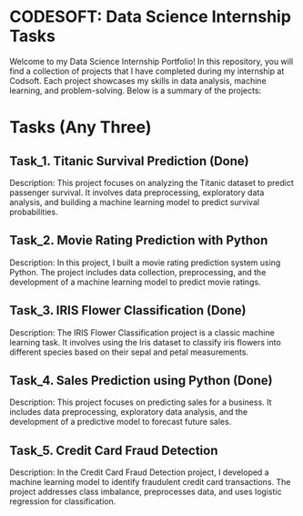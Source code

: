 # CODESOFT: Data Science Internship Tasks

Welcome to my Data Science Internship Portfolio! In this repository, you will find a collection of projects that I have completed during my internship at Codsoft. Each project showcases my skills in data analysis, machine learning, and problem-solving. Below is a summary of the projects:

# Tasks (Any Three)

## Task_1. Titanic Survival Prediction (Done)

Description: This project focuses on analyzing the Titanic dataset to predict passenger survival. It involves data preprocessing, exploratory data analysis, and building a machine learning model to predict survival probabilities.

## Task_2. Movie Rating Prediction with Python

Description: In this project, I built a movie rating prediction system using Python. The project includes data collection, preprocessing, and the development of a machine learning model to predict movie ratings.

## Task_3. IRIS Flower Classification (Done)

Description: The IRIS Flower Classification project is a classic machine learning task. It involves using the Iris dataset to classify iris flowers into different species based on their sepal and petal measurements.

## Task_4. Sales Prediction using Python (Done)

Description: This project focuses on predicting sales for a business. It includes data preprocessing, exploratory data analysis, and the development of a predictive model to forecast future sales.

## Task_5. Credit Card Fraud Detection

Description: In the Credit Card Fraud Detection project, I developed a machine learning model to identify fraudulent credit card transactions. The project addresses class imbalance, preprocesses data, and uses logistic regression for classification.

